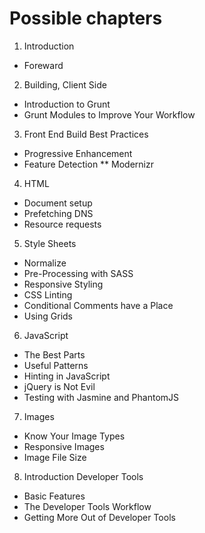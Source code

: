 Possible chapters
=================

1. Introduction
* Foreward

2. Building, Client Side
* Introduction to Grunt
* Grunt Modules to Improve Your Workflow

3. Front End Build Best Practices
* Progressive Enhancement
* Feature Detection
** Modernizr

4. HTML
* Document setup
* Prefetching DNS
* Resource requests

5. Style Sheets
* Normalize
* Pre-Processing with SASS
* Responsive Styling
* CSS Linting
* Conditional Comments have a Place
* Using Grids

6. JavaScript
* The Best Parts
* Useful Patterns
* Hinting in JavaScript
* jQuery is Not Evil
* Testing with Jasmine and PhantomJS

7. Images
* Know Your Image Types
* Responsive Images
* Image File Size

8. Introduction Developer Tools
* Basic Features
* The Developer Tools Workflow
* Getting More Out of Developer Tools
